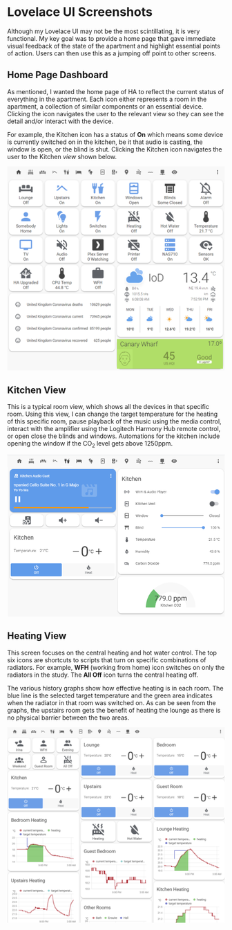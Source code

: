 # Lovelace UI Screenshots

Although my Lovelace UI may not be the most scintillating, it is very functional.  My key goal was to provide a home page that gave immediate visual feedback of the state of the apartment and highlight essential points of action.  Users can then use this as a jumping off point to other screens. 

## Home Page Dashboard
As mentioned, I wanted the home page of HA to reflect the current status of everything in the apartment.  Each icon either represents a room in the apartment, a collection of similar components or an essential device.  Clicking the icon navigates the user to the relevant view so they can see the detail and/or interact with the device.  

For example, the Kitchen icon has a status of **On** which means some device is currently switched on in the kitchen, be it that audio is casting, the window is open, or the blind is shut.  Clicking the Kitchen icon navigates the user to the Kitchen *view*  shown below. 

 <img src="./images/screenshots/01_HomePage.png" width="900"/> 

 ## Kitchen View
This is a typical room view, which shows all the devices in that specific room.  Using this view, I can change the target temperature for the heating of this specific room, pause playback of the music using the media control, interact with the amplifier using the Logitech Harmony Hub remote control, or open close the blinds and windows.  Automations for the kitchen include opening the window if the CO<sub>2</sub> level gets above 1250ppm.

<img src="./images/screenshots/04_Kitchen.png" width="900"/> 

## Heating View
This screen focuses on the central heating and hot water control.  The top six icons are shortcuts to scripts that turn on specific combinations of radiators.  For example, **WFH** (working from home) icon switches on only the radiators in the study.  The **All Off** icon turns the central heating off.

The various history graphs show how effective heating is in each room.  The blue line is the selected target temperature and the green area indicates when the radiator in that room was switched on.  As can be seen from the graphs, the upstairs room gets the benefit of  heating the lounge as there is no physical barrier between the two areas.

<img src="./images/screenshots/02_Heating.png" width="900"/> 